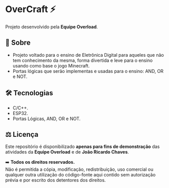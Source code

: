 # OverCraft ⚡️

Projeto desenvolvido pela **Equipe Overload**.

## 🚀 Sobre
* Projeto voltado para o ensino de Eletrônica Digital para aqueles que não tem conhecimento da mesma, forma divertida e leve para o ensino usando como base o jogo Minecraft.
* Portas lógicas que serão implementas e usadas para o ensino: AND, OR e NOT.


## 🛠️ Tecnologias
- C/C++. 
- ESP32.
- Portas Lógicas, AND, OR e NOT.

## ⚖️ Licença
Este repositório é disponibilizado **apenas para fins de demonstração** das atividades da **Equipe Overload** e de **João Ricardo Chaves**.  

➡️ **Todos os direitos reservados.**  
Não é permitida a cópia, modificação, redistribuição, uso comercial ou qualquer outra utilização do código-fonte aqui contido sem autorização prévia e por escrito dos detentores dos direitos.  
